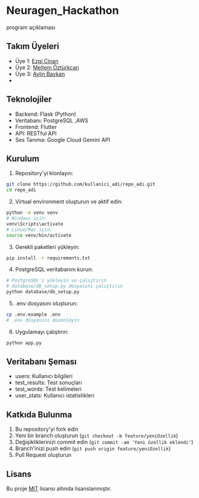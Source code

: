 # Neuragen_Hackathon
program açıklaması

## Takım Üyeleri

- Üye 1: [Ezgi Cinan]([github_linki](https://github.com/ezgicinan))
- Üye 2: [Meltem Öztürkcan](github_linki)
- Üye 3: [Aylin Baykan](github_linki)
- 
## Teknolojiler

- Backend: Flask (Python)
- Veritabanı: PostgreSQL ,AWS
- Frontend: Flutter
- API: RESTful API
- Ses Tanıma: Google Cloud Gemini API

## Kurulum

1. Repository'yi klonlayın:
```bash
git clone https://github.com/kullanici_adi/repo_adi.git
cd repo_adi
```

2. Virtual environment oluşturun ve aktif edin:
```bash
python -m venv venv
# Windows için:
venv\Scripts\activate
# Linux/Mac için:
source venv/bin/activate
```

3. Gerekli paketleri yükleyin:
```bash
pip install -r requirements.txt
```

4. PostgreSQL veritabanını kurun:
```bash
# PostgreSQL'i yükleyin ve çalıştırın
# database/db_setup.py dosyasını çalıştırın
python database/db_setup.py
```

5. .env dosyasını oluşturun:
```bash
cp .env.example .env
# .env dosyasını düzenleyin
```

6. Uygulamayı çalıştırın:
```bash
python app.py
```

## Veritabanı Şeması

- users: Kullanıcı bilgileri
- test_results: Test sonuçları
- test_words: Test kelimeleri
- user_stats: Kullanıcı istatistikleri



## Katkıda Bulunma

1. Bu repository'yi fork edin
2. Yeni bir branch oluşturun (`git checkout -b feature/yeniOzellik`)
3. Değişikliklerinizi commit edin (`git commit -am 'Yeni özellik eklendi'`)
4. Branch'inizi push edin (`git push origin feature/yeniOzellik`)
5. Pull Request oluşturun

## Lisans

Bu proje [MIT](LICENSE) lisansı altında lisanslanmıştır.
